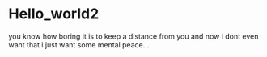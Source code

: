 # Hello_world2
you know how boring it is to keep a distance from you and now i dont even want that i just want some mental peace...
